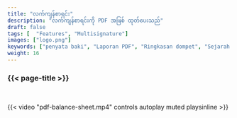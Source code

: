 ```yaml
---
title: "လက်ကျန်စာရင်း"
description: "လက်ကျန်စာရင်းကို PDF အဖြစ် ထုတ်ပေးသည်"
draft: false
tags: [  "Features", "Multisignature"]
images: ["logo.png"]
keywords: ["penyata baki", "Laporan PDF", "Ringkasan dompet", "Sejarah Transaksi"]
weight: 16
---
```


### {{< page-title >}} 
<!-- {{< page-description >}}  -->

<br>


{{< video "pdf-balance-sheet.mp4" controls  autoplay muted playsinline >}}